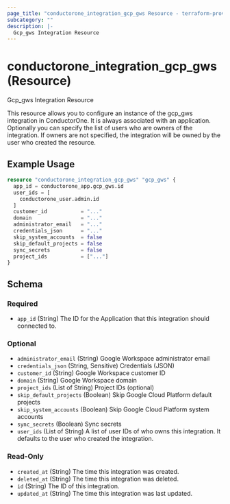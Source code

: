```yaml
---
page_title: "conductorone_integration_gcp_gws Resource - terraform-provider-conductorone"
subcategory: ""
description: |-
  Gcp_gws Integration Resource
---
```


# conductorone_integration_gcp_gws (Resource)

Gcp_gws Integration Resource

This resource allows you to configure an instance of the gcp_gws integration in ConductorOne.
It is always associated with an application. Optionally you can specify the list of users who are owners of the integration.
If owners are not specified, the integration will be owned by the user who created the resource.

## Example Usage

```terraform
resource "conductorone_integration_gcp_gws" "gcp_gws" {
  app_id = conductorone_app.gcp_gws.id
  user_ids = [
    conductorone_user.admin.id
  ]
  customer_id           = "..."
  domain                = "..."
  administrator_email   = "..."
  credentials_json      = "..."
  skip_system_accounts  = false
  skip_default_projects = false
  sync_secrets          = false
  project_ids           = ["..."]
}
```

<!-- schema generated by tfplugindocs -->
## Schema

### Required

- `app_id` (String) The ID for the Application that this integration should connected to.

### Optional

- `administrator_email` (String) Google Workspace administrator email
- `credentials_json` (String, Sensitive) Credentials (JSON)
- `customer_id` (String) Google Workspace customer ID
- `domain` (String) Google Workspace domain
- `project_ids` (List of String) Project IDs (optional)
- `skip_default_projects` (Boolean) Skip Google Cloud Platform default projects
- `skip_system_accounts` (Boolean) Skip Google Cloud Platform system accounts
- `sync_secrets` (Boolean) Sync secrets
- `user_ids` (List of String) A list of user IDs of who owns this integration. It defaults to the user who created the integration.

### Read-Only

- `created_at` (String) The time this integration was created.
- `deleted_at` (String) The time this integration was deleted.
- `id` (String) The ID of this integration.
- `updated_at` (String) The time this integration was last updated.
